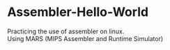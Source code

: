 # Assembler-Hello-World
Practicing the use of assembler on linux. <br>
Using MARS (MIPS Assembler and Runtime Simulator)
